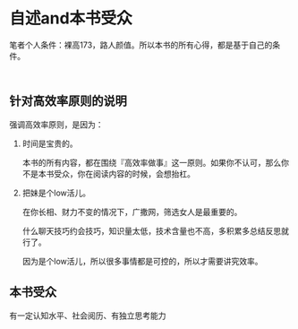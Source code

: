 # 自述and本书受众

笔者个人条件：裸高173，路人颜值。所以本书的所有心得，都是基于自己的条件。

\
针对高效率原则的说明
----------

强调高效率原则，是因为：

1.  时间是宝贵的。

    本书的所有内容，都在围绕『高效率做事』这一原则。如果你不认可，那么你不是本书受众，你在阅读内容的时候，会想抬杠。
2.  把妹是个low活儿。

    在你长相、财力不变的情况下，广撒网，筛选女人是最重要的。

    什么聊天技巧约会技巧，知识量太低，技术含量也不高，多积累多总结反思就行了。

    因为是个low活儿，所以很多事情都是可控的，所以才需要讲究效率。

## 本书受众

有一定认知水平、社会阅历、有独立思考能力



